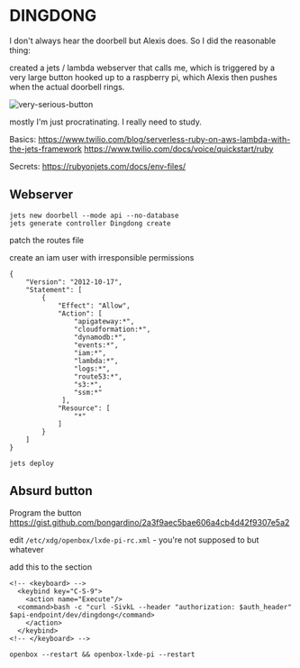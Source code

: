 # DINGDONG

I don't always hear the doorbell but Alexis does.
So I did the reasonable thing: 
 
created a jets / lambda webserver that calls me, which is triggered by a very large button hooked up to a raspberry pi, which Alexis then pushes when the actual doorbell rings.  
 
![very-serious-button](http://gregslab.com/media/vsb_gallery-4233.jpg)
 
mostly I'm just procratinating. I really need to study.
 
 
 
Basics: 
https://www.twilio.com/blog/serverless-ruby-on-aws-lambda-with-the-jets-framework 
https://www.twilio.com/docs/voice/quickstart/ruby 

Secrets: 
https://rubyonjets.com/docs/env-files/ 


## Webserver 
 
```
jets new doorbell --mode api --no-database
jets generate controller Dingdong create
```
patch the routes file 
 
create an iam user with irresponsible permissions 
```
{
    "Version": "2012-10-17",
    "Statement": [
        {
            "Effect": "Allow",
            "Action": [
                "apigateway:*",
                "cloudformation:*",
                "dynamodb:*",
                "events:*",
                "iam:*",
                "lambda:*",
                "logs:*",
                "route53:*",
                "s3:*",
                "ssm:*"
             ],
            "Resource": [
                "*"
            ]
        }
    ]
}
```
 
`jets deploy` 
 
 
 
## Absurd button
 
Program the button 
https://gist.github.com/bongardino/2a3f9aec5bae606a4cb4d42f9307e5a2 

edit `/etc/xdg/openbox/lxde-pi-rc.xml` - you're not supposed to but whatever 

add this to the <keyboard> section 
```
<!-- <keyboard> -->
  <keybind key="C-S-9">
    <action name="Execute"/>
  <command>bash -c "curl -SivkL --header "authorization: $auth_header" $api-endpoint/dev/dingdong</command>
    </action>
  </keybind>
<!-- </keyboard> -->
```
 
`openbox --restart && openbox-lxde-pi --restart`
